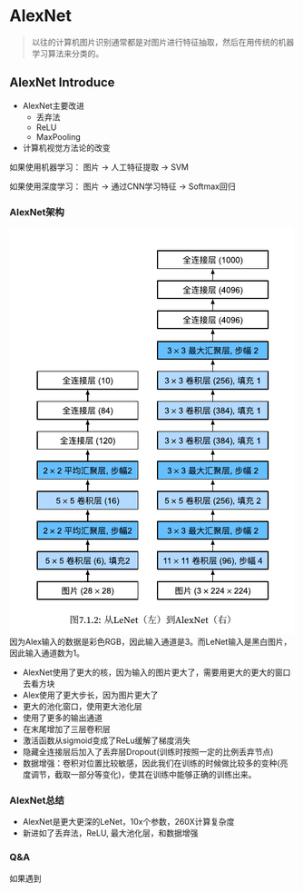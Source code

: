 # AlexNet
> 以往的计算机图片识别通常都是对图片进行特征抽取，然后在用传统的机器学习算法来分类的。
## AlexNet Introduce
- AlexNet主要改进
  - 丢弃法
  - ReLU
  - MaxPooling
- 计算机视觉方法论的改变

如果使用机器学习：
图片 -> 人工特征提取 -> SVM

如果使用深度学习：
图片 -> 通过CNN学习特征 -> Softmax回归

### AlexNet架构

![图 1](assest/%E6%B7%B1%E5%BA%A6%E5%8D%B7%E7%A7%AF%E7%A5%9E%E7%BB%8F%E7%BD%91%E7%BB%9C/IMG_20220907-175907887.png)  
因为Alex输入的数据是彩色RGB，因此输入通道是3。而LeNet输入是黑白图片，因此输入通道数为1。
- AlexNet使用了更大的核，因为输入的图片更大了，需要用更大的更大的窗口去看方块
- Alex使用了更大步长，因为图片更大了
- 更大的池化窗口，使用更大池化层
- 使用了更多的输出通道
- 在末尾增加了三层卷积层
- 激活函数从sigmoid变成了ReLu缓解了梯度消失
- 隐藏全连接层后加入了丢弃层Dropout(训练时按照一定的比例丢弃节点)
- 数据增强：卷积对位置比较敏感，因此我们在训练的时候做比较多的变种(亮度调节，截取一部分等变化)，使其在训练中能够正确的训练出来。

### AlexNet总结
- AlexNet是更大更深的LeNet，10x个参数，260X计算复杂度
- 新进如了丢弃法，ReLU, 最大池化层，和数据增强

### Q&A
如果遇到
